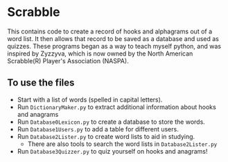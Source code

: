 # Scrabble

This contains code to create a record of hooks and alphagrams out of a word list. It then allows that record to be saved as a database and used as quizzes. These programs began as a way to teach myself python, and was inspired by Zyzzyva, which is now owned by the North American Scrabble(R) Player's Association (NASPA).

## To use the files

* Start with a list of words (spelled in capital letters).
* Run `DictionaryMaker.py` to extract additional information about hooks and anagrams
* Run `Database0Lexicon.py` to create a database to store the words.
* Run `Database1Users.py` to add a table for different users.
* Run `Database2Lister.py` to create word lists to aid in studying.
    - There are also tools to search the word lists in `Database2Lister.py`
* Run `Database3Quizzer.py` to quiz yourself on hooks and anagrams!

